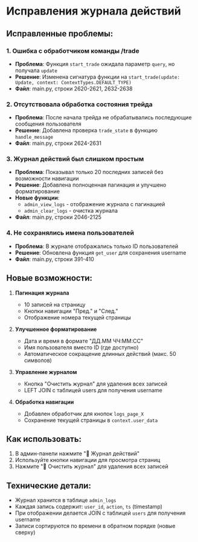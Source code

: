 # Исправления журнала действий

## Исправленные проблемы:

### 1. Ошибка с обработчиком команды /trade
- **Проблема**: Функция `start_trade` ожидала параметр `query`, но получала `update`
- **Решение**: Изменена сигнатура функции на `start_trade(update: Update, context: ContextTypes.DEFAULT_TYPE)`
- **Файл**: main.py, строки 2620-2621, 2632-2638

### 2. Отсутствовала обработка состояния трейда
- **Проблема**: После начала трейда не обрабатывались последующие сообщения пользователя
- **Решение**: Добавлена проверка `trade_state` в функцию `handle_message`
- **Файл**: main.py, строки 2624-2631

### 3. Журнал действий был слишком простым
- **Проблема**: Показывал только 20 последних записей без возможности навигации
- **Решение**: Добавлена полноценная пагинация и улучшено форматирование
- **Новые функции**:
  - `admin_view_logs` - отображение журнала с пагинацией
  - `admin_clear_logs` - очистка журнала
- **Файл**: main.py, строки 2046-2125

### 4. Не сохранялись имена пользователей
- **Проблема**: В журнале отображались только ID пользователей
- **Решение**: Обновлена функция `get_user` для сохранения username
- **Файл**: main.py, строки 391-410

## Новые возможности:

1. **Пагинация журнала**
   - 10 записей на страницу
   - Кнопки навигации "Пред." и "След."
   - Отображение номера текущей страницы

2. **Улучшенное форматирование**
   - Дата и время в формате "ДД.ММ ЧЧ:ММ:СС"
   - Имя пользователя вместо ID (где доступно)
   - Автоматическое сокращение длинных действий (макс. 50 символов)

3. **Управление журналом**
   - Кнопка "Очистить журнал" для удаления всех записей
   - LEFT JOIN с таблицей users для получения username

4. **Обработка навигации**
   - Добавлен обработчик для кнопок `logs_page_X`
   - Сохранение текущей страницы в `context.user_data`

## Как использовать:

1. В админ-панели нажмите "📜 Журнал действий"
2. Используйте кнопки навигации для просмотра страниц
3. Нажмите "🧹 Очистить журнал" для удаления всех записей

## Технические детали:

- Журнал хранится в таблице `admin_logs`
- Каждая запись содержит: `user_id`, `action`, `ts` (timestamp)
- При отображении делается JOIN с таблицей `users` для получения username
- Записи сортируются по времени в обратном порядке (новые сверху)